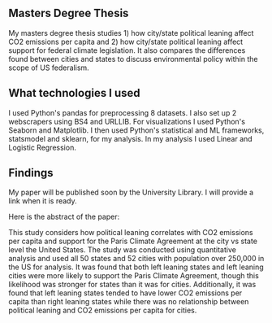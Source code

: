 ## Masters Degree Thesis
My masters degree thesis studies 1) how city/state political leaning affect CO2 emissions per capita and 2) how city/state political leaning affect support for federal climate legislation. It also compares the differences found between cities and states to discuss environmental policy within the scope of US federalism.

## What technologies I used
I used Python's pandas for preprocessing 8 datasets. I also set up 2 webscrapers using BS4 and URLLIB. For visualizations I used Python's Seaborn and Matplotlib. I then used Python's statistical and ML frameworks, statsmodel and sklearn, for my analysis. In my analysis I used Linear and Logistic Regression.

## Findings
My paper will be published soon by the University Library. I will provide a link when it is ready. 

Here is the abstract of the paper:

This study considers how political leaning correlates with CO2 emissions per capita and support for the Paris Climate Agreement at the city vs state level the United States. The study was conducted using quantitative analysis and used all 50 states and 52 cities with population over 250,000 in the US for analysis. It was found that both left leaning states and left leaning cities were more likely to support the Paris Climate Agreement, though this likelihood was stronger for states than it was for cities. Additionally, it was found that left leaning states tended to have lower CO2 emissions per capita than right leaning states while there was no relationship between political leaning and CO2 emissions per capita for cities.

